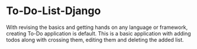 # To-Do-List-Django
  With revising the basics and getting hands on any language or framework, creating To-Do application is default.
  This is a basic application with adding todos along with crossing them, editing them and deleting the added list.
